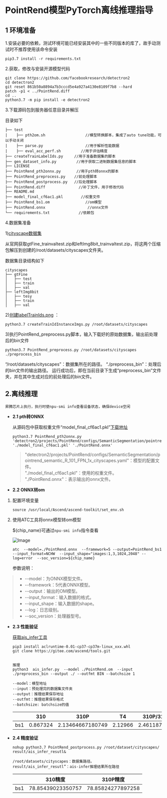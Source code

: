 # PointRend模型PyTorch离线推理指导

## 1 环境准备


1.安装必要的依赖，测试环境可能已经安装其中的一些不同版本的库了，故手动测试时不推荐使用该命令安装

```
pip3.7 install -r requirements.txt  
```

2.获取，修改与安装开源模型代码

```
git clone https://github.com/facebookresearch/detectron2
cd detectron2
git reset 861b50a8894a7b3cccd5e4a927a4130e8109f7b8 --hard
patch -p1 < ../PointRend.diff
cd ..
python3.7 -m pip install -e detectron2
```

3.下载源码包到服务器任意目录并解压

目录如下
```
├── test 
|    ├── pth2om.sh                  //模型转换脚本，集成了auto tune功能，可以手动关闭  
|    ├── parse.py                   //用于解析性能数据
|    ├── eval_acc_perf.sh         //用于评估精度 
├── createTrainLabelIds.py     //用于准备数据集的脚本
├── gen_dataset_info.py         //用于获取二进制数据集信息的脚本
├── LICENSE                     
├── PointRend_pth2onnx.py       //用于pth转onnx的脚本 
├── PointRend_preprocess.py    //前处理脚本 
├── PointRend_postprocess.py   //后处理脚本
├── PointRend.diff               //补丁文件，用于修改代码
├── README.md            
├── model_final_cf6ac1.pkl        //权重文件
├── PointRend_bs1.om                //om模型
├── PointRend.onnx                   //onnx文件
└── requirements.txt             //依赖包
```


4.数据集准备

1)[cityscape数据集](https://www.cityscapes-dataset.com/)

从官网获取gtFine_trainvaltest.zip和leftImg8bit_trainvaltest.zip，将这两个压缩包解压到创建的/root/datasets/cityscapes文件夹。  


数据集目录结构如下
```
cityscapes
├── gtFine
│   ├── test
│   ├── train
│   ├── val
├── leftImg8bit
│   ├── tesy
│   ├── train
│   ├── val
```


2)[创建labelTrainIds.png](https://github.com/facebookresearch/detectron2/tree/main/datasets#expected-dataset-structure-for-cityscapes) ：
```
python3.7 createTrainIdInstanceImgs.py /root/datasets/cityscapes
```

3)执行PointRend_preprocess.py脚本，输入下载好的原始数据集，输出前处理后的bin文件
```
python3.7 PointRend_preprocess.py /root/datasets/cityscapes ./preprocess_bin
```
“/root/datasets/cityscapes”：数据集所在的路径。
“./preprocess_bin”：处理后的bin文件的输出路径。
运行成功后，即在当前目录下生成“preprocess_bin”文件夹，并在其中生成对应的前处理后的bin文件。



## 2.离线推理
```
昇腾芯片上执行，执行时使npu-smi info查看设备状态，确保device空闲
```
- **2.1 pth转ONNX**
    
    从源码包中获取权重文件“model_final_cf6ac1.pkl”[下载地址](https://dl.fbaipublicfiles.com/detectron2/PointRend/SemanticSegmentation/pointrend_semantic_R_101_FPN_1x_cityscapes/202576688/model_final_cf6ac1.pkl)

    ```
    python3.7 PointRend_pth2onnx.py 'detectron2/projects/PointRend/configs/SemanticSegmentation/pointrend_semantic_R_101_FPN_1x_cityscapes.yaml' './model_final_cf6ac1.pkl' './PointRend.onnx' 
    
    ```
    >"detectron2/projects/PointRend/configs/SemanticSegmentation/pointrend_semantic_R_101_FPN_1x_cityscapes.yaml"：模型的配置文件。  
    >"./model_final_cf6ac1.pkl"：使用的权重文件。  
    >"./PointRend.onnx"：表示输出的onnx文件。  

- **2.2 ONNX转om**
1. 配置环境变量
    ```
    source /usr/local/Ascend/ascend-toolkit/set_env.sh
    ```

2. 使用ATC工具将onnx模型转om模型

    ${chip_name}可通过`npu-smi info`指令查看

    ![Image](https://gitee.com/ascend/ModelZoo-PyTorch/raw/master/ACL_PyTorch/images/310P3.png)

    ```
    atc  --model=./PointRend.onnx  --framework=5 --output=PointRend_bs1 --input_format=NCHW  --input_shape="images:1,3,1024,2048" --log=error  --soc_version=${chip_name}
    ```
     
    参数说明：
> - --model：为ONNX模型文件。
> - --framework：5代表ONNX模型。
> - --output：输出的OM模型。
> - --input_format：输入数据的格式。
> - --input_shape：输入数据的shape。
> - --log：日志级别。
> - --soc_version：处理器型号。

- **2.3 性能验证**

    [获取ais_infer工具](https://gitee.com/ascend/tools/tree/master/ais-bench_workload/tool/ais_infer)  

    ```
    pip3 install aclruntime-0.01-cp37-cp37m-linux_xxx.whl
    git clone https://gitee.com/ascend/tools.git 

    ```


    ```

    推理
    python3  ais_infer.py  --model ./PointRend.om  --input ./preprocess_bin --output ./ --outfmt BIN --batchsize 1

    --model：模型地址
    --input：预处理完的数据集文件夹
    --output：推理结果保存地址
    --outfmt：推理结果保存格式
    --batchsize: batchsize的值
    ```
    |     | 310  | 310P |T4|310P/310|310P/T4|
    |-----|--------|--------|-------------------|---------|------|
    | bs1 | 0.867324 | 2.13464667180749 |2.12966|2.461187136|1.002340619|

- **2.4 精度验证**
    ```
    nohup python3.7 PointRend_postprocess.py /root/dataset/cityscapes/ result/ais_infer_resutl&

    /root/datasets/cityscapes：数据集路径。
    result/ais_infer_resutl”：ais-infer推理结果所在路径  
    ```
    |     | 310精度  | 310P精度 |
    |-----|--------|--------|
    | bs1 | 78.85439023350757 | 78.85824277897258 |
